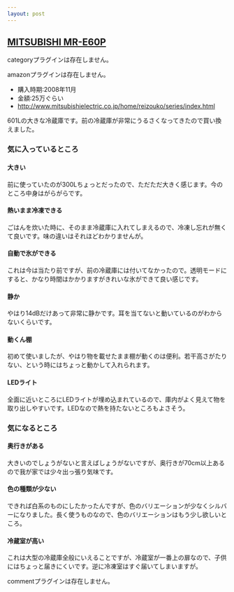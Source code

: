 ```yaml
---
layout: post
---
```

<h2><a href="/?page=MITSUBISHI+MR%2DE60P" class="wikipage">MITSUBISHI MR-E60P</a></h2>
<p><span class="error">categoryプラグインは存在しません。</span></p>
<p><span class="error">amazonプラグインは存在しません。</span></p>
<ul>
<li>購入時期:2008年11月</li>
<li>金額:25万ぐらい</li>
<li><a href="http://www.mitsubishielectric.co.jp/home/reizouko/series/index.html">http://www.mitsubishielectric.co.jp/home/reizouko/series/index.html</a></li>
</ul>
<p>601Lの大きな冷蔵庫です。前の冷蔵庫が非常にうるさくなってきたので買い換えました。</p>
<h3>気に入っているところ</h3>
<h4>大きい</h4>
<p>前に使っていたのが300Lちょっとだったので、ただただ大きく感じます。今のところ中身はがらがらです。</p>
<h4>熱いまま冷凍できる</h4>
<p>ごはんを炊いた時に、そのまま冷蔵庫に入れてしまえるので、冷凍し忘れが無くて良いです。味の違いはそれほどわかりませんが。</p>
<h4>自動で氷ができる</h4>
<p>これは今は当たり前ですが、前の冷蔵庫には付いてなかったので。透明モードにすると、かなり時間はかかりますがきれいな氷ができて良い感じです。</p>
<h4>静か</h4>
<p>やはり14dBだけあって非常に静かです。耳を当てないと動いているのがわからないくらいです。</p>
<h4>動くん棚</h4>
<p>初めて使いましたが、やはり物を載せたまま棚が動くのは便利。若干高さがたりない、という時にはちょっと動かして入れられます。</p>
<h4>LEDライト</h4>
<p>全面に近いところにLEDライトが埋め込まれているので、庫内がよく見えて物を取り出しやすいです。LEDなので熱を持たないところもよさそう。</p>
<h3>気になるところ</h3>
<h4>奥行きがある</h4>
<p>大きいのでしょうがないと言えばしょうがないですが、奥行きが70cm以上あるので我が家では少々出っ張り気味です。</p>
<h4>色の種類が少ない</h4>
<p>できれば白系のものにしたかったんですが、色のバリエーションが少なくシルバーになりました。長く使うものなので、色のバリエーションはもう少し欲しいところ。</p>
<h4>冷蔵室が高い</h4>
<p>これは大型の冷蔵庫全般にいえることですが、冷蔵室が一番上の扉なので、子供にはちょっと届きにくいです。逆に冷凍室はすぐ届いてしまいますが。</p>
<p><span class="error">commentプラグインは存在しません。</span> </p>
